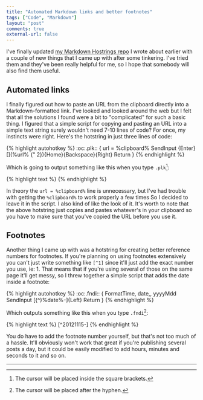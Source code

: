```yaml
---
title: "Automated Markdown links and better footnotes"
tags: ["Code", "Markdown"]
layout: "post"
comments: true
external-url: false
---
```


I've finally updated [my Markdown Hostrings repo](https://github.com/gummesson/markdown-hotstrings) I wrote about earlier with a couple of new things that I came up with after some tinkering. I've tried them and they've been really helpful for me, so I hope that somebody will also find them useful.

## Automated links

I finally figured out how to paste an URL from the clipboard directly into a Markdown-formatted link. I've looked and looked around the web but I felt that all the solutions I found were a bit to "complicated" for such a basic thing. I figured that a simple script for copying and pasting an URL into a simple text string surely wouldn't need 7-10 lines of code? For once, my instincts were right. Here's the hotstring in just three lines of code:

{% highlight autohotkey %}
:oc:.plk::
{ 
  url = %clipboard%
  SendInput {Enter}[](%url% {" 2}){Home}{Backspace}{Right}
  Return
}
{% endhighlight %}

Which is going to output something like this when you type `.plk`[^20121115-1]:

{% highlight text %}
[](http://www.website.com/ "")
{% endhighlight %}

In theory the `url = %clipboard%` line is unnecessary, but I've had trouble with getting the `%clipboard%` to work properly a few times So I decided to leave it in the script. I also kind of like the look of it. It's worth to note that the above hotstring just copies and pastes whatever's in your clipboard so you have to make sure that you've copied the URL before you use it.

## Footnotes

Another thing I came up with was a hotstring for creating better reference numbers for footnotes. If you're planning on using footnotes extensively you can't just write something like `[^1]` since it'll just add the exact number you use, ie: 1. That means that if you're using several of those on the same page it'll get messy, so I threw together a simple script that adds the date inside a footnote:

{% highlight autohotkey %}
:oc:.fndi::
{ 
  FormatTime, date,, yyyyMdd
  SendInput [{^}%date%-]{Left}
  Return
}
{% endhighlight %}

Which outputs something like this when you type `.fndi`[^20121115-2]:

{% highlight text %}
[^20121115-]
{% endhighlight %}

You do have to add the footnote number yourself, but that's not too much of a hassle. It'll obviously won't work that great if you're publishing several posts a day, but it could be easily modified to add hours, minutes and seconds to it and so on.

* * *

[^20121115-1]: The cursor will be placed inside the square brackets.
[^20121115-2]: The cursor will be placed after the hyphen.

